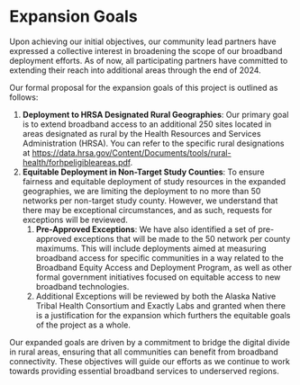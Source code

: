 # Expansion Goals

Upon achieving our initial objectives, our community lead partners have expressed a collective interest in broadening the scope of our broadband deployment efforts. As of now, all participating partners have committed to extending their reach into additional areas through the end of 2024.

Our formal proposal for the expansion goals of this project is outlined as follows:

1. **Deployment to HRSA Designated Rural Geographies**: Our primary goal is to extend broadband access to an additional 250 sites located in areas designated as rural by the Health Resources and Services Administration (HRSA). You can refer to the specific rural designations at https://data.hrsa.gov/Content/Documents/tools/rural-health/forhpeligibleareas.pdf.
2. **Equitable Deployment in Non-Target Study Counties**: To ensure fairness and equitable deployment of study resources in the expanded geographies, we are limiting the deployment to no more than 50 networks per non-target study county. However, we understand that there may be exceptional circumstances, and as such, requests for exceptions will be reviewed.
   1. **Pre-Approved Exceptions**: We have also identified a set of pre-approved exceptions that will be made to the 50 network per county maximums. This will include deployments aimed at measuring broadband access for specific communities in a way related to the Broadband Equity Access and Deployment Program, as well as other formal government initiatives focused on equitable access to new broadband technologies.
   2. Additional Exceptions will be reviewed by both the Alaska Native Tribal Health Consortium and Exactly Labs and granted when there is a justification for the expansion which furthers the equitable goals of the project as a whole.

Our expanded goals are driven by a commitment to bridge the digital divide in rural areas, ensuring that all communities can benefit from broadband connectivity. These objectives will guide our efforts as we continue to work towards providing essential broadband services to underserved regions.
